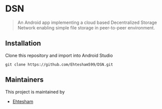 # DSN
> An Android app implementing a cloud based Decentralized Storage Network enabling simple file storage in peer-to-peer environment.

## Installation
Clone this repository and import into Android Studio

```
git clone https://github.com/Ehtesham599/DSN.git
```
## Maintainers
This project is maintained by 
- [Ehtesham](https://github.com/Ehtesham599)
